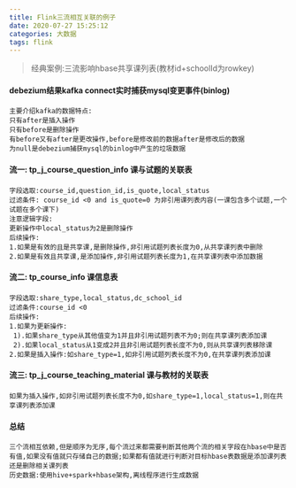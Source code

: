 ```yaml
---
title: Flink三流相互关联的例子
date: 2020-07-27 15:25:12
categories: 大数据
tags: flink
---
```


> 经典案例:三流影响hbase共享课列表(教材id+schoolId为rowkey)

<!-- more -->
#### debezium结果kafka connect实时捕获mysql变更事件(binlog)
```
主要介绍kafka的数据特点:
只有after是插入操作
只有before是删除操作
有before又有after是更改操作,before是修改前的数据after是修改后的数据
为null是debezium捕获mysql的binlog中产生的垃圾数据
```

#### 流一: tp_j_course_question_info 课与试题的关联表

```
字段选取:course_id,question_id,is_quote,local_status
过滤条件: course_id <0 and is_quote=0 为非引用课列表内容(一课包含多个试题,一个试题在多个课下)
注意逻辑字段:
更新操作中local_status为2是删除操作
后续操作:
1.如果是有效的且是共享课,是删除操作,非引用试题列表长度为0,从共享课列表中删除
2.如果是有效且共享课,是添加操作,非引用试题列表长度为1,在共享课列表中添加数据
```

#### 流二: tp_course_info 课信息表
```
字段选取:share_type,local_status,dc_school_id
过滤条件:course_id <0
后续操作:
1.如果为更新操作:
 1).如果share_type从其他值变为1并且非引用试题列表不为0;则在共享课列表添加课
 2).如果local_status从1变成2并且非引用试题列表长度不为0,则从共享课列表移除课
2.如果是插入操作:如share_type=1,如非引用试题列表长度不为0,在共享课列表添加课
```

#### 流三: tp_j_course_teaching_material 课与教材的关联表
```
如果为插入操作,如非引用试题列表长度不为0,如share_type=1,local_status=1,则在共享课列表添加课
```

#### 总结
```
三个流相互依赖,但是顺序为无序,每个流过来都需要判断其他两个流的相关字段在hbase中是否有值,如果没有值就只存储自己的数据;如果都有值就进行判断对目标hbase表数据是添加课列表还是删除相关课列表
历史数据:使用hive+spark+hbase架构,离线程序进行生成数据
```